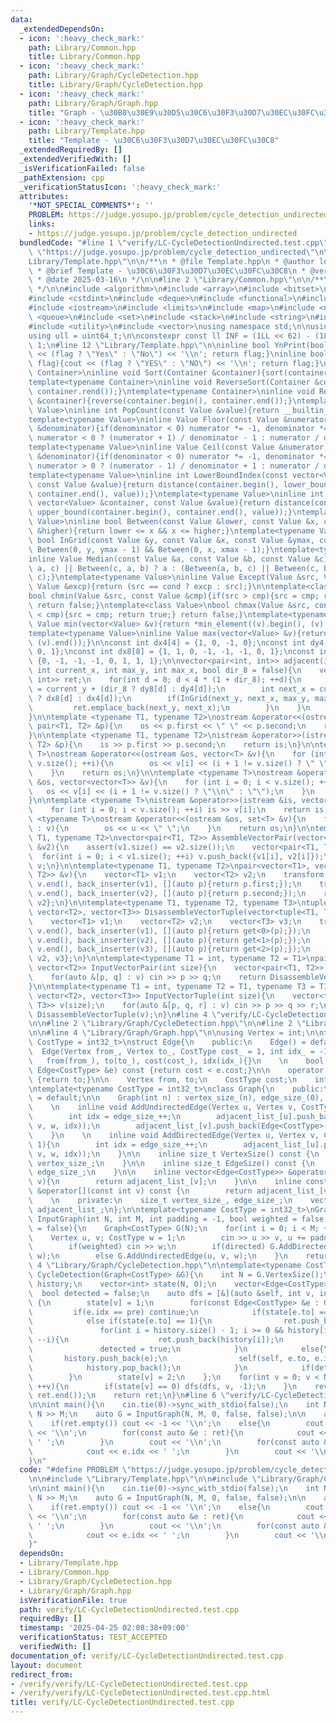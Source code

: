 ```yaml
---
data:
  _extendedDependsOn:
  - icon: ':heavy_check_mark:'
    path: Library/Common.hpp
    title: Library/Common.hpp
  - icon: ':heavy_check_mark:'
    path: Library/Graph/CycleDetection.hpp
    title: Library/Graph/CycleDetection.hpp
  - icon: ':heavy_check_mark:'
    path: Library/Graph/Graph.hpp
    title: "Graph - \u30B0\u30E9\u30D5\u30C6\u30F3\u30D7\u30EC\u30FC\u30C8"
  - icon: ':heavy_check_mark:'
    path: Library/Template.hpp
    title: "Template - \u30C6\u30F3\u30D7\u30EC\u30FC\u30C8"
  _extendedRequiredBy: []
  _extendedVerifiedWith: []
  _isVerificationFailed: false
  _pathExtension: cpp
  _verificationStatusIcon: ':heavy_check_mark:'
  attributes:
    '*NOT_SPECIAL_COMMENTS*': ''
    PROBLEM: https://judge.yosupo.jp/problem/cycle_detection_undirected
    links:
    - https://judge.yosupo.jp/problem/cycle_detection_undirected
  bundledCode: "#line 1 \"verify/LC-CycleDetectionUndirected.test.cpp\"\n#define PROBLEM\
    \ \"https://judge.yosupo.jp/problem/cycle_detection_undirected\"\n\n#line 2 \"\
    Library/Template.hpp\"\n\n/**\n * @file Template.hpp\n * @author log K (lX57)\n\
    \ * @brief Template - \u30C6\u30F3\u30D7\u30EC\u30FC\u30C8\n * @version 1.10\n\
    \ * @date 2025-03-16\n */\n\n#line 2 \"Library/Common.hpp\"\n\n/**\n * @file Common.hpp\n\
    \ */\n\n#include <algorithm>\n#include <array>\n#include <bitset>\n#include <cassert>\n\
    #include <cstdint>\n#include <deque>\n#include <functional>\n#include <iomanip>\n\
    #include <iostream>\n#include <limits>\n#include <map>\n#include <numeric>\n#include\
    \ <queue>\n#include <set>\n#include <stack>\n#include <string>\n#include <tuple>\n\
    #include <utility>\n#include <vector>\nusing namespace std;\n\nusing ll = int64_t;\n\
    using ull = uint64_t;\n\nconstexpr const ll INF = (1LL << 62) - (1LL << 30) -\
    \ 1;\n#line 12 \"Library/Template.hpp\"\n\ninline bool YnPrint(bool flag){cout\
    \ << (flag ? \"Yes\" : \"No\") << '\\n'; return flag;}\ninline bool YNPrint(bool\
    \ flag){cout << (flag ? \"YES\" : \"NO\") << '\\n'; return flag;}\ntemplate<typename\
    \ Container>\ninline void Sort(Container &container){sort(container.begin(), container.end());}\n\
    template<typename Container>\ninline void ReverseSort(Container &container){sort(container.rbegin(),\
    \ container.rend());}\ntemplate<typename Container>\ninline void Reverse(Container\
    \ &container){reverse(container.begin(), container.end());}\ntemplate<typename\
    \ Value>\ninline int PopCount(const Value &value){return __builtin_popcount(value);}\n\
    template<typename Value>\ninline Value Floor(const Value &numerator, const Value\
    \ &denominator){if(denominator < 0) numerator *= -1, denominator *= -1; return\
    \ numerator < 0 ? (numerator + 1) / denominator - 1 : numerator / denominator;}\n\
    template<typename Value>\ninline Value Ceil(const Value &numerator, const Value\
    \ &denominator){if(denominator < 0) numerator *= -1, denominator *= -1; return\
    \ numerator > 0 ? (numerator - 1) / denominator + 1 : numerator / denominator;}\n\
    template<typename Value>\ninline int LowerBoundIndex(const vector<Value> &container,\
    \ const Value &value){return distance(container.begin(), lower_bound(container.begin(),\
    \ container.end(), value));}\ntemplate<typename Value>\ninline int UpperBoundIndex(const\
    \ vector<Value> &container, const Value &value){return distance(container.begin(),\
    \ upper_bound(container.begin(), container.end(), value));}\ntemplate<typename\
    \ Value>\ninline bool Between(const Value &lower, const Value &x, const Value\
    \ &higher){return lower <= x && x <= higher;}\ntemplate<typename Value>\ninline\
    \ bool InGrid(const Value &y, const Value &x, const Value &ymax, const Value &xmax){return\
    \ Between(0, y, ymax - 1) && Between(0, x, xmax - 1);}\ntemplate<typename Value>\n\
    inline Value Median(const Value &a, const Value &b, const Value &c){return Between(b,\
    \ a, c) || Between(c, a, b) ? a : (Between(a, b, c) || Between(c, b, a) ? b :\
    \ c);}\ntemplate<typename Value>\ninline Value Except(Value &src, Value &cond,\
    \ Value &excp){return (src == cond ? excp : src);}\n\ntemplate<class Value>\n\
    bool chmin(Value &src, const Value &cmp){if(src > cmp){src = cmp; return true;}\
    \ return false;}\ntemplate<class Value>\nbool chmax(Value &src, const Value &cmp){if(src\
    \ < cmp){src = cmp; return true;} return false;}\ntemplate<typename Value>\ninline\
    \ Value min(vector<Value> &v){return *min_element((v).begin(), (v).end());}\n\
    template<typename Value>\ninline Value max(vector<Value> &v){return *max_element((v).begin(),\
    \ (v).end());}\n\nconst int dx4[4] = {1, 0, -1, 0};\nconst int dy4[4] = {0, -1,\
    \ 0, 1};\nconst int dx8[8] = {1, 1, 0, -1, -1, -1, 0, 1};\nconst int dy8[8] =\
    \ {0, -1, -1, -1, 0, 1, 1, 1};\n\nvector<pair<int, int>> adjacent(int current_y,\
    \ int current_x, int max_y, int max_x, bool dir_8 = false){\n    vector<pair<int,\
    \ int>> ret;\n    for(int d = 0; d < 4 * (1 + dir_8); ++d){\n        int next_y\
    \ = current_y + (dir_8 ? dy8[d] : dy4[d]);\n        int next_x = current_x + (dir_8\
    \ ? dx8[d] : dx4[d]);\n        if(InGrid(next_y, next_x, max_y, max_x)){\n   \
    \         ret.emplace_back(next_y, next_x);\n        }\n    }\n    return ret;\n\
    }\n\ntemplate <typename T1, typename T2>\nostream &operator<<(ostream &os, const\
    \ pair<T1, T2> &p){\n    os << p.first << \" \" << p.second;\n    return os;\n\
    }\n\ntemplate <typename T1, typename T2>\nistream &operator>>(istream &is, pair<T1,\
    \ T2> &p){\n    is >> p.first >> p.second;\n    return is;\n}\n\ntemplate <typename\
    \ T>\nostream &operator<<(ostream &os, vector<T> &v){\n    for (int i = 0; i <\
    \ v.size(); ++i){\n        os << v[i] << (i + 1 != v.size() ? \" \" : \"\");\n\
    \    }\n    return os;\n}\n\ntemplate <typename T>\nostream &operator<<(ostream\
    \ &os, vector<vector<T>> &v){\n    for (int i = 0; i < v.size(); ++i){\n     \
    \   os << v[i] << (i + 1 != v.size() ? \"\\n\" : \"\");\n    }\n    return os;\n\
    }\n\ntemplate <typename T>\nistream &operator>>(istream &is, vector<T> &v){\n\
    \    for (int i = 0; i < v.size(); ++i) is >> v[i];\n    return is;\n}\n\ntemplate\
    \ <typename T>\nostream &operator<<(ostream &os, set<T> &v){\n    for (auto &u\
    \ : v){\n        os << u << \" \";\n    }\n    return os;\n}\n\ntemplate<typename\
    \ T1, typename T2>\nvector<pair<T1, T2>> AssembleVectorPair(vector<T1> &v1, vector<T2>\
    \ &v2){\n    assert(v1.size() == v2.size());\n    vector<pair<T1, T2>> v;\n  \
    \  for(int i = 0; i < v1.size(); ++i) v.push_back({v1[i], v2[i]});\n    return\
    \ v;\n}\n\ntemplate<typename T1, typename T2>\npair<vector<T1>, vector<T2>> DisassembleVectorPair(vector<pair<T1,\
    \ T2>> &v){\n    vector<T1> v1;\n    vector<T2> v2;\n    transform(v.begin(),\
    \ v.end(), back_inserter(v1), [](auto p){return p.first;});\n    transform(v.begin(),\
    \ v.end(), back_inserter(v2), [](auto p){return p.second;});\n    return {v1,\
    \ v2};\n}\n\ntemplate<typename T1, typename T2, typename T3>\ntuple<vector<T1>,\
    \ vector<T2>, vector<T3>> DisassembleVectorTuple(vector<tuple<T1, T2, T3>> &v){\n\
    \    vector<T1> v1;\n    vector<T2> v2;\n    vector<T3> v3;\n    transform(v.begin(),\
    \ v.end(), back_inserter(v1), [](auto p){return get<0>(p);});\n    transform(v.begin(),\
    \ v.end(), back_inserter(v2), [](auto p){return get<1>(p);});\n    transform(v.begin(),\
    \ v.end(), back_inserter(v3), [](auto p){return get<2>(p);});\n    return {v1,\
    \ v2, v3};\n}\n\ntemplate<typename T1 = int, typename T2 = T1>\npair<vector<T1>,\
    \ vector<T2>> InputVectorPair(int size){\n    vector<pair<T1, T2>> v(size);\n\
    \    for(auto &[p, q] : v) cin >> p >> q;\n    return DisassembleVectorPair(v);\n\
    }\n\ntemplate<typename T1 = int, typename T2 = T1, typename T3 = T1>\ntuple<vector<T1>,\
    \ vector<T2>, vector<T3>> InputVectorTuple(int size){\n    vector<tuple<T1, T2,\
    \ T3>> v(size);\n    for(auto &[p, q, r] : v) cin >> p >> q >> r;\n    return\
    \ DisassembleVectorTuple(v);\n}\n#line 4 \"verify/LC-CycleDetectionUndirected.test.cpp\"\
    \n\n#line 2 \"Library/Graph/CycleDetection.hpp\"\n\n#line 2 \"Library/Graph/Graph.hpp\"\
    \n\n#line 4 \"Library/Graph/Graph.hpp\"\n\nusing Vertex = int;\n\ntemplate<typename\
    \ CostType = int32_t>\nstruct Edge{\n    public:\n    Edge() = default;\n\n  \
    \  Edge(Vertex from_, Vertex to_, CostType cost_ = 1, int idx_ = -1) :\n     \
    \   from(from_), to(to_), cost(cost_), idx(idx_){}\n    \n    bool operator<(const\
    \ Edge<CostType> &e) const {return cost < e.cost;}\n\n    operator int() const\
    \ {return to;}\n\n    Vertex from, to;\n    CostType cost;\n    int idx;\n};\n\
    \ntemplate<typename CostType = int32_t>\nclass Graph{\n    public:\n    Graph()\
    \ = default;\n\n    Graph(int n) : vertex_size_(n), edge_size_(0), adjacent_list_(n){}\n\
    \    \n    inline void AddUndirectedEdge(Vertex u, Vertex v, CostType w = 1){\n\
    \        int idx = edge_size_++;\n        adjacent_list_[u].push_back(Edge<CostType>(u,\
    \ v, w, idx));\n        adjacent_list_[v].push_back(Edge<CostType>(v, u, w, idx));\n\
    \    }\n    \n    inline void AddDirectedEdge(Vertex u, Vertex v, CostType w =\
    \ 1){\n        int idx = edge_size_++;\n        adjacent_list_[u].push_back(Edge<CostType>(u,\
    \ v, w, idx));\n    }\n\n    inline size_t VertexSize() const {\n        return\
    \ vertex_size_;\n    }\n\n    inline size_t EdgeSize() const {\n        return\
    \ edge_size_;\n    }\n\n    inline vector<Edge<CostType>> &operator[](const int\
    \ v){\n        return adjacent_list_[v];\n    }\n\n    inline const vector<Edge<CostType>>\
    \ &operator[](const int v) const {\n        return adjacent_list_[v];\n    }\n\
    \    \n    private:\n    size_t vertex_size_, edge_size_;\n    vector<vector<Edge<CostType>>>\
    \ adjacent_list_;\n};\n\ntemplate<typename CostType = int32_t>\nGraph<CostType>\
    \ InputGraph(int N, int M, int padding = -1, bool weighted = false, bool directed\
    \ = false){\n    Graph<CostType> G(N);\n    for(int i = 0; i < M; ++i){\n    \
    \    Vertex u, v; CostType w = 1;\n        cin >> u >> v, u += padding, v += padding;\n\
    \        if(weighted) cin >> w;\n        if(directed) G.AddDirectedEdge(u, v,\
    \ w);\n        else G.AddUndirectedEdge(u, v, w);\n    }\n    return G;\n}\n#line\
    \ 4 \"Library/Graph/CycleDetection.hpp\"\n\ntemplate<typename CostType>\nvector<Edge<CostType>>\
    \ CycleDetection(Graph<CostType> &G){\n    int N = G.VertexSize();\n    vector<Edge<CostType>>\
    \ history;\n    vector<int> state(N, 0);\n    vector<Edge<CostType>> ret;\n  \
    \  bool detected = false;\n    auto dfs = [&](auto &self, int v, int pre) -> void\
    \ {\n        state[v] = 1;\n        for(const Edge<CostType> &e : G[v]){\n   \
    \         if(e.idx == pre) continue;\n            if(state[e.to] == 2) continue;\n\
    \            else if(state[e.to] == 1){\n                ret.push_back(e);\n \
    \               for(int i = history.size() - 1; i >= 0 && history[i].to != e.to;\
    \ --i){\n                    ret.push_back(history[i]);\n                }\n \
    \               detected = true;\n            }\n            else{\n         \
    \       history.push_back(e);\n                self(self, e.to, e.idx);\n    \
    \            history.pop_back();\n            }\n            if(detected) return;\n\
    \        }\n        state[v] = 2;\n    };\n    for(int v = 0; v < N && !detected;\
    \ ++v){\n        if(state[v] == 0) dfs(dfs, v, -1);\n    }\n    reverse(ret.begin(),\
    \ ret.end());\n    return ret;\n}\n#line 6 \"verify/LC-CycleDetectionUndirected.test.cpp\"\
    \n\nint main(){\n    cin.tie(0)->sync_with_stdio(false);\n    int N, M; cin >>\
    \ N >> M;\n    auto G = InputGraph(N, M, 0, false, false);\n\n    auto ret = CycleDetection(G);\n\
    \    if(ret.empty()) cout << -1 << '\\n';\n    else{\n        cout << ret.size()\
    \ << '\\n';\n        for(const auto &e : ret){\n            cout << e.from <<\
    \ ' ';\n        }\n        cout << '\\n';\n        for(const auto &e : ret){\n\
    \            cout << e.idx << ' ';\n        }\n        cout << '\\n';\n    }\n\
    }\n"
  code: "#define PROBLEM \"https://judge.yosupo.jp/problem/cycle_detection_undirected\"\
    \n\n#include \"Library/Template.hpp\"\n\n#include \"Library/Graph/CycleDetection.hpp\"\
    \n\nint main(){\n    cin.tie(0)->sync_with_stdio(false);\n    int N, M; cin >>\
    \ N >> M;\n    auto G = InputGraph(N, M, 0, false, false);\n\n    auto ret = CycleDetection(G);\n\
    \    if(ret.empty()) cout << -1 << '\\n';\n    else{\n        cout << ret.size()\
    \ << '\\n';\n        for(const auto &e : ret){\n            cout << e.from <<\
    \ ' ';\n        }\n        cout << '\\n';\n        for(const auto &e : ret){\n\
    \            cout << e.idx << ' ';\n        }\n        cout << '\\n';\n    }\n\
    }"
  dependsOn:
  - Library/Template.hpp
  - Library/Common.hpp
  - Library/Graph/CycleDetection.hpp
  - Library/Graph/Graph.hpp
  isVerificationFile: true
  path: verify/LC-CycleDetectionUndirected.test.cpp
  requiredBy: []
  timestamp: '2025-04-25 02:08:38+09:00'
  verificationStatus: TEST_ACCEPTED
  verifiedWith: []
documentation_of: verify/LC-CycleDetectionUndirected.test.cpp
layout: document
redirect_from:
- /verify/verify/LC-CycleDetectionUndirected.test.cpp
- /verify/verify/LC-CycleDetectionUndirected.test.cpp.html
title: verify/LC-CycleDetectionUndirected.test.cpp
---
```

